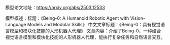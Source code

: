 模型论文地址：https://arxiv.org/abs/2503.12533

模型概述：标题：《Being-0: A Humanoid Robotic Agent with Vision-Language Models and Modular Skills》
中文文章标题：《Being-0：具有视觉语言模型和模块化技能的人形机器人代理》
文章内容：介绍了Being-0，一种结合视觉语言模型和模块化技能的人形机器人代理，能执行复杂任务和自然语言交互。
